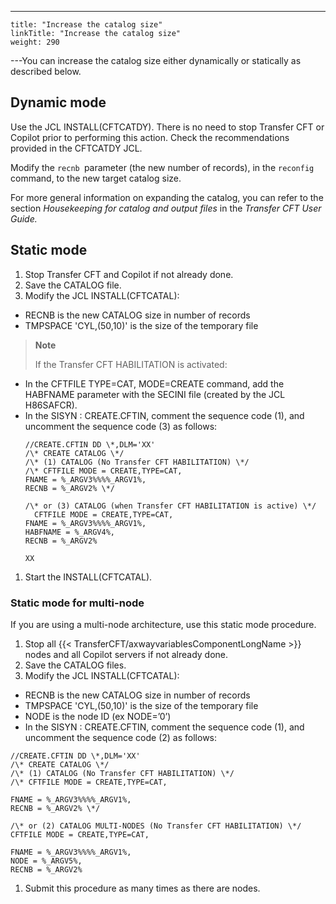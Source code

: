 ---
    title: "Increase the catalog size"
    linkTitle: "Increase the catalog size"
    weight: 290
---You can increase the catalog size either dynamically or statically as described below.

## Dynamic mode

Use the JCL INSTALL(CFTCATDY). There is no need to stop Transfer CFT or Copilot prior to performing this action. Check the recommendations provided in the CFTCATDY JCL.

Modify the `recnb `parameter (the new number of records), in the `reconfig `command, to the new target catalog size.

For more general information on expanding the catalog, you can refer to the section *Housekeeping for catalog and output files* in the *Transfer CFT User Guide.*

## Static mode

1. Stop Transfer CFT and Copilot if not already done.
1. Save the CATALOG file.
1. Modify the JCL INSTALL(CFTCATAL):

- RECNB is the new CATALOG size in number of records
- TMPSPACE 'CYL,(50,10)' is the size of the temporary file

> **Note**
>
> If the Transfer CFT HABILITATION is activated:

- In the CFTFILE TYPE=CAT, MODE=CREATE command, add the HABFNAME parameter with the SECINI file (created by the JCL H86SAFCR).
- In the SISYN : CREATE.CFTIN, comment the sequence code (1), and uncomment the sequence code (3) as follows:  
    ```
    //CREATE.CFTIN DD \*,DLM='XX'
    /\* CREATE CATALOG \*/
    /\* (1) CATALOG (No Transfer CFT HABILITATION) \*/
    /\* CFTFILE MODE = CREATE,TYPE=CAT,
    FNAME = %_ARGV3%%%%_ARGV1%,
    RECNB = %_ARGV2% \*/

    /\* or (3) CATALOG (when Transfer CFT HABILITATION is active) \*/
      CFTFILE MODE = CREATE,TYPE=CAT,
    FNAME = %_ARGV3%%%%_ARGV1%,
    HABFNAME = %_ARGV4%,
    RECNB = %_ARGV2%

    XX
    ```

1. Start the INSTALL(CFTCATAL).

### Static mode for multi-node

If you are using a multi-node architecture, use this static mode procedure.

1. Stop all {{< TransferCFT/axwayvariablesComponentLongName >}} nodes and all Copilot servers if not already done.
1. Save the CATALOG files.
1. Modify the JCL INSTALL(CFTCATAL):

- RECNB is the new CATALOG size in number of records
- TMPSPACE 'CYL,(50,10)' is the size of the temporary file
- NODE is the node ID (ex NODE=’0’)
- In the SISYN : CREATE.CFTIN, comment the sequence code (1), and uncomment the sequence code (2) as follows:

```
//CREATE.CFTIN DD \*,DLM='XX'
/\* CREATE CATALOG \*/
/\* (1) CATALOG (No Transfer CFT HABILITATION) \*/
/\* CFTFILE MODE = CREATE,TYPE=CAT,

FNAME = %_ARGV3%%%%_ARGV1%,
RECNB = %_ARGV2% \*/

/\* or (2) CATALOG MULTI-NODES (No Transfer CFT HABILITATION) \*/
CFTFILE MODE = CREATE,TYPE=CAT,

FNAME = %_ARGV3%%%%_ARGV1%,
NODE = %_ARGV5%,
RECNB = %_ARGV2%

```

1. Submit this procedure as many times as there are nodes.
